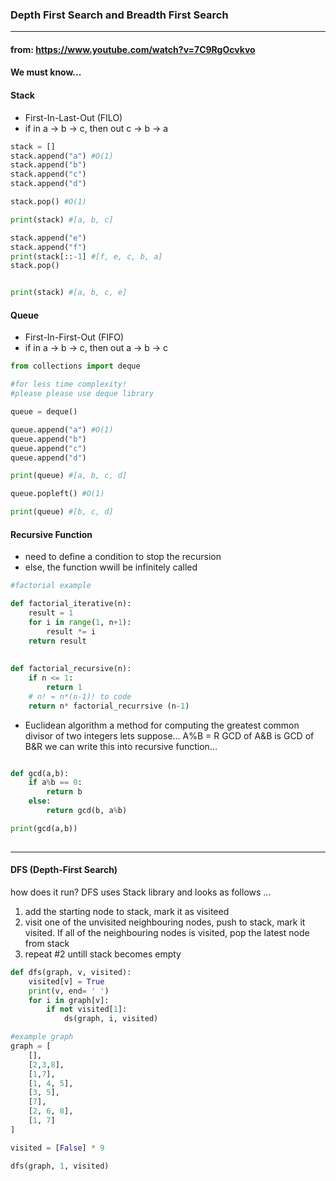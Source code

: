 ### Depth First Search and Breadth First Search

---- 

#### from: https://www.youtube.com/watch?v=7C9RgOcvkvo

#### We must know... 
#### Stack

- First-In-Last-Out (FILO)
- if in a -> b -> c, then out c -> b -> a

```python
stack = []
stack.append("a") #O(1)
stack.append("b")
stack.append("c")
stack.append("d")

stack.pop() #O(1)

print(stack) #[a, b, c]

stack.append("e")
stack.append("f")
print(stack[::-1] #[f, e, c, b, a]
stack.pop()


print(stack) #[a, b, c, e]
```
#### Queue

- First-In-First-Out (FIFO)
- if in a -> b -> c, then out a -> b -> c

```python
from collections import deque 

#for less time complexity! 
#please please use deque library

queue = deque()

queue.append("a") #O(1)
queue.append("b")
queue.append("c")
queue.append("d")

print(queue) #[a, b, c, d]

queue.popleft() #O(1)

print(queue) #[b, c, d]
```

#### Recursive Function

- need to define a condition to stop the recursion
- else, the function wwill be infinitely called

```python
#factorial example

def factorial_iterative(n):
    result = 1
    for i in range(1, n+1):
        result *= i
    return result
    
    
def factorial_recursive(n):
    if n <= 1:
        return 1
    # n! = n*(n-1)! to code
    return n* factorial_recurrsive (n-1)

```

- Euclidean algorithm
a method for computing the greatest common divisor of two integers
lets suppose...
A%B = R
GCD of A&B is GCD of B&R
we can write this into recursive function...

```python

def gcd(a,b):
    if a%b == 0:
        return b
    else:
        return gcd(b, a%b)

print(gcd(a,b))
 
```
----
#### DFS (Depth-First Search)
how does it run?
DFS uses Stack library and looks as follows ...

1. add the starting node to stack, mark it as visiteed 
2. visit one of the unvisited neighbouring nodes, push to stack, mark it visited. 
    If all of the neighbouring nodes is visited, pop the latest node from stack 
4. repeat #2 untill stack becomes empty

```python
def dfs(graph, v, visited):
    visited[v] = True
    print(v, end= ' ')
    for i in graph[v]:
        if not visited[1]:
            ds(graph, i, visited)

#example graph
graph = [
    [],
    [2,3,8],
    [1,7],
    [1, 4, 5],
    [3, 5],
    [7],
    [2, 6, 8],
    [1, 7]
]

visited = [False] * 9

dfs(graph, 1, visited)
    



